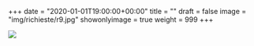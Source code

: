 +++
date = "2020-01-01T19:00:00+00:00"
title = ""
draft = false
image = "img/richieste/r9.jpg"
showonlyimage = true
weight = 999
+++

<!--more-->
![](/img/richieste/r9.jpg)
